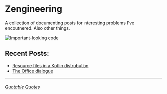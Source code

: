# Zengineering

A collection of documenting posts for interesting problems I've encoutnered.
Also other things.

![Important-looking code](https://images.pexels.com/photos/239898/pexels-photo-239898.jpeg?auto=compress&cs=tinysrgb&dpr=2&h=650&w=940)

## Recent Posts:
- [Resource files in a Kotlin distrubution](_posts/2018-05-01-resource-files-in-kotlin-distribution.md)
- [The Office dialogue](_posts/2018-06-04-the-office.md)

___

###### [Quotable Quotes](quotes.md)
